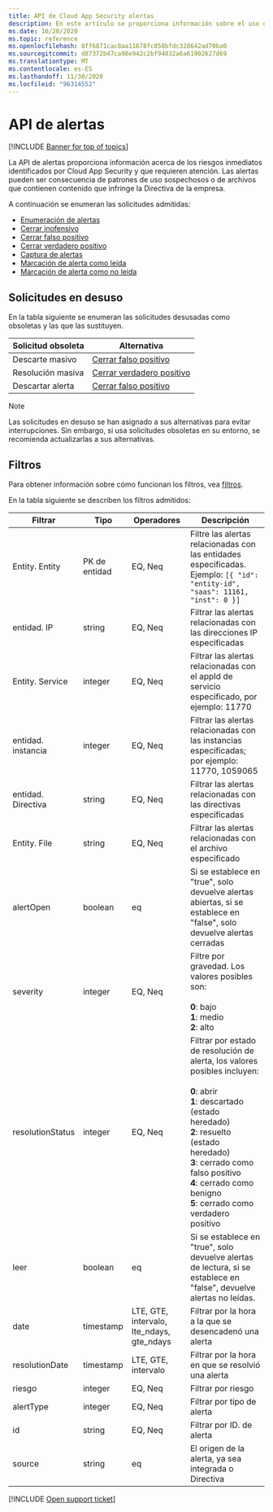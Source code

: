 ```yaml
---
title: API de Cloud App Security alertas
description: En este artículo se proporciona información sobre el uso de la API de alertas.
ms.date: 10/20/2020
ms.topic: reference
ms.openlocfilehash: 8ff6871cac8aa11678fc058bfdc328642ad70ba0
ms.sourcegitcommit: d87372b47ca98e942c2bf94032a6a61902627d69
ms.translationtype: MT
ms.contentlocale: es-ES
ms.lasthandoff: 11/30/2020
ms.locfileid: "96314552"
---
```

# <a name="alerts-api"></a>API de alertas

[!INCLUDE [Banner for top of topics](includes/banner.md)]

La API de alertas proporciona información acerca de los riesgos inmediatos identificados por Cloud App Security y que requieren atención. Las alertas pueden ser consecuencia de patrones de uso sospechosos o de archivos que contienen contenido que infringe la Directiva de la empresa.

A continuación se enumeran las solicitudes admitidas:

- [Enumeración de alertas](api-alerts-list.md)
- [Cerrar inofensivo](api-alerts-close-benign.md)
- [Cerrar falso positivo](api-alerts-close-false-positive.md)
- [Cerrar verdadero positivo](api-alerts-close-true-positive.md)
- [Captura de alertas](api-alerts-fetch.md)
- [Marcación de alerta como leída](api-alerts-mark-read.md)
- [Marcación de alerta como no leída](api-alerts-mark-unread.md)

## <a name="deprecated-requests"></a>Solicitudes en desuso

En la tabla siguiente se enumeran las solicitudes desusadas como obsoletas y las que las sustituyen.

| Solicitud obsoleta | Alternativa |
| --- | --- |
| Descarte masivo | [Cerrar falso positivo](api-alerts-close-false-positive.md) |
| Resolución masiva | [Cerrar verdadero positivo](api-alerts-close-true-positive.md) |
| Descartar alerta | [Cerrar falso positivo](api-alerts-close-false-positive.md) |

> [!NOTE]
> Las solicitudes en desuso se han asignado a sus alternativas para evitar interrupciones. Sin embargo, si usa solicitudes obsoletas en su entorno, se recomienda actualizarlas a sus alternativas.

## <a name="filters"></a>Filtros

Para obtener información sobre cómo funcionan los filtros, vea [filtros](api-introduction.md#filters).

En la tabla siguiente se describen los filtros admitidos:

| Filtrar | Tipo | Operadores | Descripción |
| --- | --- | --- | --- |
| Entity. Entity | PK de entidad | EQ, Neq | Filtre las alertas relacionadas con las entidades especificadas. Ejemplo: `[{ "id": "entity-id", "saas": 11161, "inst": 0 }]` |
| entidad. IP | string | EQ, Neq | Filtrar las alertas relacionadas con las direcciones IP especificadas |
| Entity. Service | integer | EQ, Neq | Filtrar las alertas relacionadas con el appId de servicio especificado, por ejemplo: 11770 |
| entidad. instancia | integer | EQ, Neq | Filtrar las alertas relacionadas con las instancias especificadas; por ejemplo: 11770, 1059065 |
| entidad. Directiva | string | EQ, Neq | Filtrar las alertas relacionadas con las directivas especificadas |
| Entity. File | string | EQ, Neq | Filtrar las alertas relacionadas con el archivo especificado |
| alertOpen | boolean | eq | Si se establece en "true", solo devuelve alertas abiertas, si se establece en "false", solo devuelve alertas cerradas |
| severity | integer | EQ, Neq | Filtre por gravedad. Los valores posibles son:<br /><br />**0**: bajo<br />**1**: medio<br/>**2**: alto |
| resolutionStatus | integer | EQ, Neq | Filtrar por estado de resolución de alerta, los valores posibles incluyen:<br /><br />**0**: abrir <br />**1**: descartado (estado heredado)<br />**2**: resuelto (estado heredado)<br />**3**: cerrado como falso positivo<br />**4**: cerrado como benigno<br />**5**: cerrado como verdadero positivo |
| leer | boolean | eq | Si se establece en "true", solo devuelve alertas de lectura, si se establece en "false", devuelve alertas no leídas. |
| date | timestamp | LTE, GTE, intervalo, lte_ndays, gte_ndays | Filtrar por la hora a la que se desencadenó una alerta |
| resolutionDate | timestamp | LTE, GTE, intervalo | Filtrar por la hora en que se resolvió una alerta |
| riesgo | integer | EQ, Neq | Filtrar por riesgo |
| alertType | integer | EQ, Neq | Filtrar por tipo de alerta |
| id | string | EQ, Neq | Filtrar por ID. de alerta |
| source | string | eq | El origen de la alerta, ya sea integrada o Directiva |

[!INCLUDE [Open support ticket](includes/support.md)]
